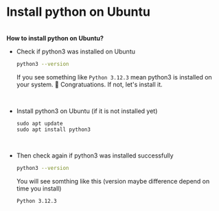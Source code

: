 # Install python on Ubuntu


\
**How to install python on Ubuntu?**

<!--more-->

- Check if python3 was installed on Ubuntu
  ```bash
  python3 --version
  ``` 
  If you see something like `Python 3.12.3` mean python3 is installed on your system. 🎉 Congratuations. If not, let's install it.

<br/>

- Install python3 on Ubuntu (if it is not installed yet)
  ```
  sudo apt update
  sudo apt install python3
  ```

<br/>

- Then check again if python3 was installed successfully
  ```bash
  python3 --version
  ```

  You will see somthing like this (version maybe difference depend on time you install)
  ```text
  Python 3.12.3
  ```
